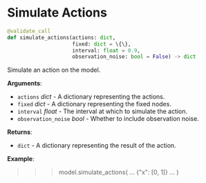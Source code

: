 # Simulate Actions

```python
@validate_call
def simulate_actions(actions: dict,
                     fixed: dict = \{\},
                     interval: float = 0.9,
                     observation_noise: bool = False) -> dict
```

Simulate an action on the model.

**Arguments**:

- `actions` _dict_ - A dictionary representing the actions.
- `fixed` _dict_ - A dictionary representing the fixed nodes.
- `interval` _float_ - The interval at which to simulate the action.
- `observation_noise` _bool_ - Whether to include observation noise.
  

**Returns**:

- `dict` - A dictionary representing the result of the action.
  

**Example**:

  >>> model.simulate_actions(
  ...     \{"x": [0, 1]\}
  ... )

<a id="model.Model.causal_effects"></a>


